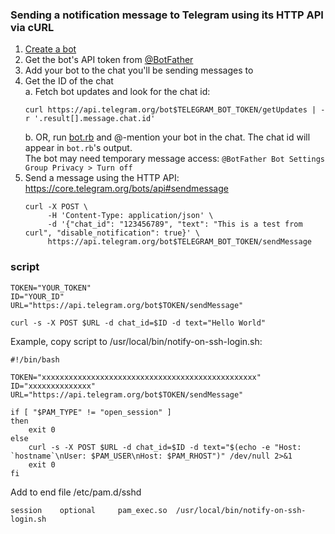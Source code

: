 ### Sending a notification message to Telegram using its HTTP API via cURL

1. [Create a bot](https://core.telegram.org/bots#6-botfather)
2. Get the bot's API token from [@BotFather](https://telegram.me/BotFather)
3. Add your bot to the chat you'll be sending messages to
3. Get the ID of the chat  
   a. Fetch bot updates and look for the chat id:  
      ```shell
      curl https://api.telegram.org/bot$TELEGRAM_BOT_TOKEN/getUpdates | -r '.result[].message.chat.id'
      ```
   b. OR, run [bot.rb](https://gist.github.com/dideler/85de4d64f66c1966788c1b2304b9caf1#file-bot-rb) and @-mention your bot in the chat. The chat id will appear in `bot.rb`'s output.  
     The bot may need temporary message access: `@BotFather Bot Settings Group Privacy > Turn off`
4. Send a message using the HTTP API: https://core.telegram.org/bots/api#sendmessage  
   ```shell
   curl -X POST \
        -H 'Content-Type: application/json' \
        -d '{"chat_id": "123456789", "text": "This is a test from curl", "disable_notification": true}' \
        https://api.telegram.org/bot$TELEGRAM_BOT_TOKEN/sendMessage
   ```


### script

```shell
TOKEN="YOUR_TOKEN" 
ID="YOUR_ID"
URL="https://api.telegram.org/bot$TOKEN/sendMessage"

curl -s -X POST $URL -d chat_id=$ID -d text="Hello World"
```

Example, copy script to /usr/local/bin/notify-on-ssh-login.sh:

```shell
#!/bin/bash

TOKEN="xxxxxxxxxxxxxxxxxxxxxxxxxxxxxxxxxxxxxxxxxxxxxxxx"
ID="xxxxxxxxxxxxxx"
URL="https://api.telegram.org/bot$TOKEN/sendMessage"

if [ "$PAM_TYPE" != "open_session" ]
then
	exit 0
else
	curl -s -X POST $URL -d chat_id=$ID -d text="$(echo -e "Host: `hostname`\nUser: $PAM_USER\nHost: $PAM_RHOST")" /dev/null 2>&1
	exit 0
fi
```

Add to end file /etc/pam.d/sshd

```shell
session    optional     pam_exec.so  /usr/local/bin/notify-on-ssh-login.sh
```
